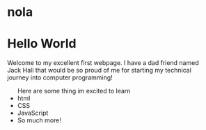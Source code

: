 # nola
<!DOCTYPE html>
<html> 

<Head>
<title> A Practice Webpage </title>
</Head>
<body>
<h1> Hello World </h1>
 <p> Welcome to my excellent first webpage. I have a dad friend named <br> 
 Jack Hall that would be so proud of me for starting my technical <br>
 journey into computer programming!</p> 
  <ul> Here are some thing im excited to learn
    <li>html</li>
    <li>CSS</li>
    <li>JavaScript</li>
    <li>So much more!</li>
  </ul>
</body>

</html> 
